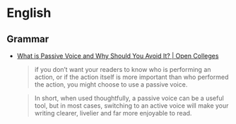 # English

## Grammar

- [What is Passive Voice and Why Should You Avoid It? | Open Colleges](https://www.opencolleges.edu.au/careers/blog/what-passive-voice-and-why-should-you-avoid-it)

  > if you don’t want your readers to know who is performing an action, or if the action itself is more important than who performed the action, you might choose to use a passive voice.

  > In short, when used thoughtfully, a passive voice can be a useful tool, but in most cases, switching to an active voice will make your writing clearer, livelier and far more enjoyable to read.
